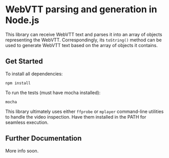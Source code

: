 # WebVTT parsing and generation in Node.js #

This library can receive WebVTT text and parses it into an array of objects 
representing the WebVTT. Correspondingly, its `toString()` method can be used
to generate WebVTT text based on the array of objects it contains.

## Get Started ##

To install all dependencies:
```
npm install
```

To run the tests (must have mocha installed):
```
mocha
```

This library ultimately uses either `ffprobe` or `mplayer` command-line 
utilities to handle the video inspection. Have them installed in the
PATH for seamless execution.

## Further Documentation ##

More info soon.
